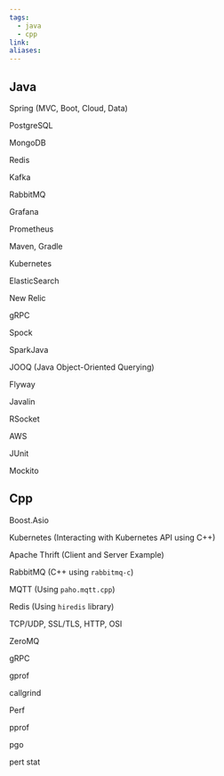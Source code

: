 ```yaml
---
tags:
  - java
  - cpp
link: 
aliases:
---
```



## Java


Spring (MVC, Boot, Cloud, Data)

PostgreSQL

MongoDB

Redis

Kafka

RabbitMQ

Grafana

Prometheus

Maven, Gradle

Kubernetes

ElasticSearch

New Relic

gRPC

Spock

SparkJava

JOOQ (Java Object-Oriented Querying)

Flyway

Javalin

RSocket

AWS

JUnit

Mockito

## Cpp


Boost.Asio

Kubernetes (Interacting with Kubernetes API using C++)


Apache Thrift (Client and Server Example)


RabbitMQ (C++ using `rabbitmq-c`)


MQTT (Using `paho.mqtt.cpp`)


Redis (Using `hiredis` library)


TCP/UDP, SSL/TLS, HTTP, OSI

ZeroMQ

gRPC

gprof

callgrind

Perf

pprof

pgo

pert stat































